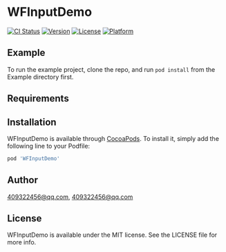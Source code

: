 # WFInputDemo

[![CI Status](https://img.shields.io/travis/409322456@qq.com/WFInputDemo.svg?style=flat)](https://travis-ci.org/409322456@qq.com/WFInputDemo)
[![Version](https://img.shields.io/cocoapods/v/WFInputDemo.svg?style=flat)](https://cocoapods.org/pods/WFInputDemo)
[![License](https://img.shields.io/cocoapods/l/WFInputDemo.svg?style=flat)](https://cocoapods.org/pods/WFInputDemo)
[![Platform](https://img.shields.io/cocoapods/p/WFInputDemo.svg?style=flat)](https://cocoapods.org/pods/WFInputDemo)

## Example

To run the example project, clone the repo, and run `pod install` from the Example directory first.

## Requirements

## Installation

WFInputDemo is available through [CocoaPods](https://cocoapods.org). To install
it, simply add the following line to your Podfile:

```ruby
pod 'WFInputDemo'
```

## Author

409322456@qq.com, 409322456@qq.com

## License

WFInputDemo is available under the MIT license. See the LICENSE file for more info.
